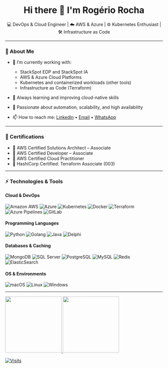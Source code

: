 <h1 align="center">Hi there 👋 I'm Rogério Rocha</h1>

<p align="center">
  💻 DevOps & Cloud Engineer | ☁️ AWS & Azure | ⚙️ Kubernetes Enthusiast | 🛠️ Infrastructure as Code
</p>

---

### 🚀 About Me

- 🔭 I’m currently working with:
  - StackSpot EDP and StackSpot IA
  - AWS & Azure Cloud Platforms
  - Kubernetes and containerized workloads (other tools)
  - Infrastructure as Code (Terraform)

- 🌱 Always learning and improving cloud-native skills
- 🧠 Passionate about automation, scalability, and high availability
- 📫 How to reach me: [LinkedIn](https://www.linkedin.com/in/rogeriosilvarocha/) • [Email](mailto:rogeriosilvarocha@gmail.com) • [WhatsApp](https://wa.me/5531988942014)

---

### 📜 Certifications

- 🏅 AWS Certified Solutions Architect – Associate
- 🏅 AWS Certified Developer – Associate
- 🏅 AWS Certified Cloud Practitioner
- 🏅 HashiCorp Certified: Terraform Associate (003)

---

### ⚡ Technologies & Tools

#### Cloud & DevOps
![Amazon AWS](https://img.shields.io/badge/Amazon%20AWS-232F3E?style=flat-square&logo=amazon-aws)
![Azure](https://img.shields.io/badge/-Microsoft%20Azure-0078D4?style=flat-square&logo=microsoft-azure)
![Kubernetes](https://img.shields.io/badge/-Kubernetes-326CE5?style=flat-square&logo=kubernetes&logoColor=white)
![Docker](https://img.shields.io/badge/-Docker-2496ED?style=flat-square&logo=docker&logoColor=white)
![Terraform](https://img.shields.io/badge/-Terraform-7B42BC?style=flat-square&logo=Terraform&logoColor=white)
![Azure Pipelines](https://img.shields.io/badge/-Azure%20Pipelines-white?style=flat-square&logo=azurepipelines&logoColor=blue)
![GitLab](https://img.shields.io/badge/-GitLab-FCA121?style=flat-square&logo=gitlab&logoColor=yeallow)

#### Programming Languages
![Python](https://img.shields.io/badge/-Python-3776AB?style=flat-square&logo=Python)
![Golang](https://img.shields.io/badge/-Go-00ADD8?style=flat-square&logo=go)
![Java](https://img.shields.io/badge/-Java-007396?style=flat-square&logo=java)
![Delphi](https://img.shields.io/badge/-Delphi-EE1F35?style=flat-square&logo=delphi)

#### Databases & Caching
![MongoDB](https://img.shields.io/badge/-MongoDB-black?style=flat-square&logo=mongodb)
![SQL Server](https://img.shields.io/badge/-SQL%20Server-CC2927?style=flat-square&logo=microsoft-sql-server)
![PostgreSQL](https://img.shields.io/badge/-PostgreSQL-336791?style=flat-square&logo=postgresql)
![MySQL](https://img.shields.io/badge/-MySQL-black?style=flat-square&logo=mysql)
![Redis](https://img.shields.io/badge/-Redis-DC382D?style=flat-square&logo=redis)
![ElasticSearch](https://img.shields.io/badge/-Elasticsearch-005571?style=flat-square&logo=elasticsearch)

#### OS & Environments
![macOS](https://img.shields.io/badge/OS-macOS-informational?style=flat-square&logo=apple&logoColor=white)
![Linux](https://img.shields.io/badge/OS-Linux-informational?style=flat-square&logo=linux&logoColor=white)
![Windows](https://img.shields.io/badge/OS-Windows-informational?style=flat-square&logo=windows&logoColor=white)

---






<!--
[![OS](https://img.shields.io/badge/OS-macOS-informational?style=flat-square&logo=apple&logoColor=white)](https://en.wikipedia.org/wiki/MacOS)
[![OS](https://img.shields.io/badge/OS-Linux-informational?style=flat-square&logo=linux&logoColor=white)](https://en.wikipedia.org/wiki/Linux)
[![OS](https://img.shields.io/badge/OS-Windows-informational?style=flat-square&logo=windows&logoColor=white)](https://en.wikipedia.org/wiki/Windows)

![GraphQL](https://img.shields.io/badge/-GraphQL-E10098?style=flat-square&logo=graphql)
![JavaScript](https://img.shields.io/badge/-JavaScript-black?style=flat-square&logo=javascript)
![Nodejs](https://img.shields.io/badge/-Nodejs-black?style=flat-square&logo=Node.js)
![React](https://img.shields.io/badge/-React-black?style=flat-square&logo=react)
![C++](https://img.shields.io/badge/-C++-00599C?style=flat-square&logo=c)
![HTML5](https://img.shields.io/badge/-HTML5-E34F26?style=flat-square&logo=html5&logoColor=white)
![CSS3](https://img.shields.io/badge/-CSS3-1572B6?style=flat-square&logo=css3)
![Bootstrap](https://img.shields.io/badge/-Bootstrap-563D7C?style=flat-square&logo=bootstrap)
![TypeScript](https://img.shields.io/badge/-TypeScript-007ACC?style=flat-square&logo=typescript)
![MongoDB](https://img.shields.io/badge/-MongoDB-black?style=flat-square&logo=mongodb)
![Apollo GraphQL](https://img.shields.io/badge/-Apollo%20GraphQL-311C87?style=flat-square&logo=apollo-graphql)
![Heroku](https://img.shields.io/badge/-Heroku-430098?style=flat-square&logo=heroku)
![DigitalOcean](https://img.shields.io/badge/-Digital%20Ocean-darkblue?style=flat-square&logo=digitalocean)
![Amazon AWS](https://img.shields.io/badge/Amazon%20AWS-232F3E?style=flat-square&logo=amazon-aws)
![Google Cloud](https://img.shields.io/badge/Google%20Cloud-black?style=flat-square&logo=google-cloud)
![Git](https://img.shields.io/badge/-Git-black?style=flat-square&logo=git)
![GitLab](https://img.shields.io/badge/-GitLab-FCA121?style=flat-square&logo=gitlab)
![BitBucket](https://img.shields.io/badge/-BitBucket-darkblue?style=flat-square&logo=bitbucket)
![Raspberry Pi](https://img.shields.io/badge/-Raspberry%20Pi-C51A4A?style=flat-square&logo=Raspberry-Pi)
-->

 <div>
  <a href="https://github.com/rogeriorocha">
  <img height="180em" src="https://github-readme-stats.vercel.app/api?username=rogeriorocha&show_icons=true&theme=dracula&include_all_commits=true&count_private=true"/>
  <img height="180em" src="https://github-readme-stats.vercel.app/api/top-langs/?username=rogeriorocha&layout=compact&langs_count=7&theme=dracula"/>
</div>



![Visits](https://visitor-badge.laobi.icu/badge?page_id=rogeriorocha.rogeriorocha) 

